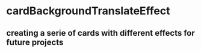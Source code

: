 # cardBackgroundTranslateEffect

## creating a serie of cards with different effects for future projects
